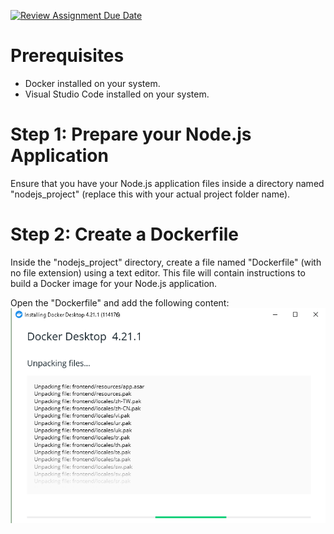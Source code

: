 [![Review Assignment Due Date](https://classroom.github.com/assets/deadline-readme-button-24ddc0f5d75046c5622901739e7c5dd533143b0c8e959d652212380cedb1ea36.svg)](https://classroom.github.com/a/nj7iw4Wb)

# Prerequisites
- Docker installed on your system.
- Visual Studio Code installed on your system.

# Step 1: Prepare your Node.js Application
Ensure that you have your Node.js application files inside a directory named "nodejs_project" (replace this with your actual project folder name).

# Step 2: Create a Dockerfile
Inside the "nodejs_project" directory, create a file named "Dockerfile" (with no file extension) using a text editor. This file will contain instructions to build a Docker image for your Node.js application.

Open the "Dockerfile" and add the following content:
![alt text](https://github.com/RevoU-FSSE-2/week-6-Hillmifp/blob/main/dokumentasi/Dokumentasi%20(1).png?raw=true)
